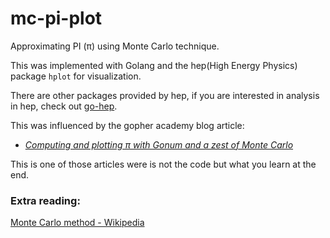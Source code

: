 # mc-pi-plot

Approximating PI (π) using Monte Carlo technique.

This was implemented with Golang and the hep(High Energy Physics) package `hplot` for visualization.

There are other packages provided by hep, if you are interested in analysis in hep, check out [go-hep](https://go-hep.org/).

This was influenced by the gopher academy blog article:

- [*Computing and plotting π with Gonum and a zest of Monte Carlo*](https://blog.gopheracademy.com/advent-2018/montecarlo/)

This is one of those articles were is not the code but what you learn at the end.

### Extra reading:
[Monte Carlo method - Wikipedia](https://en.wikipedia.org/wiki/Monte_Carlo_method)
